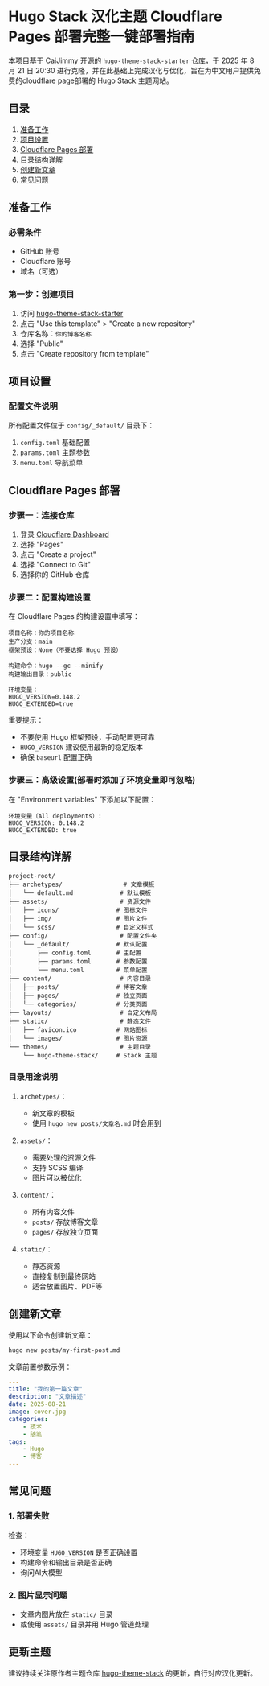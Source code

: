 # Hugo Stack 汉化主题 Cloudflare Pages 部署完整一键部署指南
本项目基于 CaiJimmy 开源的 `hugo-theme-stack-starter` 仓库，于 2025 年 8 月 21 日 20:30 进行克隆，并在此基础上完成汉化与优化，旨在为中文用户提供免费的cloudflare page部署的 Hugo Stack 主题网站。

## 目录
1. [准备工作](#准备工作)
2. [项目设置](#项目设置)
3. [Cloudflare Pages 部署](#cloudflare-pages-部署)
4. [目录结构详解](#目录结构详解)
5. [创建新文章](#创建新文章)
6. [常见问题](#常见问题)

## 准备工作

### 必需条件
- GitHub 账号
- Cloudflare 账号
- 域名（可选）

### 第一步：创建项目
1. 访问 [hugo-theme-stack-starter](https://github.com/CaiJimmy/hugo-theme-stack-starter)
2. 点击 "Use this template" > "Create a new repository"
3. 仓库名称：`你的博客名称`
4. 选择 "Public"
5. 点击 "Create repository from template"

## 项目设置

### 配置文件说明
所有配置文件位于 `config/_default/` 目录下：

1. `config.toml` 基础配置
2. `params.toml` 主题参数
3. `menu.toml` 导航菜单

## Cloudflare Pages 部署

### 步骤一：连接仓库
1. 登录 [Cloudflare Dashboard](https://dash.cloudflare.com)
2. 选择 "Pages"
3. 点击 "Create a project"
4. 选择 "Connect to Git"
5. 选择你的 GitHub 仓库

### 步骤二：配置构建设置

在 Cloudflare Pages 的构建设置中填写：

```plaintext
项目名称：你的项目名称
生产分支：main
框架预设：None（不要选择 Hugo 预设）

构建命令：hugo --gc --minify
构建输出目录：public

环境变量：
HUGO_VERSION=0.148.2
HUGO_EXTENDED=true
```

重要提示：
- 不要使用 Hugo 框架预设，手动配置更可靠
- `HUGO_VERSION` 建议使用最新的稳定版本
- 确保 `baseurl` 配置正确

### 步骤三：高级设置(部署时添加了环境变量即可忽略)

在 "Environment variables" 下添加以下配置：

```plaintext
环境变量（All deployments）:
HUGO_VERSION: 0.148.2
HUGO_EXTENDED: true
```

## 目录结构详解

```
project-root/
├── archetypes/                 # 文章模板
│   └── default.md             # 默认模板
├── assets/                    # 资源文件
│   ├── icons/                # 图标文件
│   ├── img/                  # 图片文件
│   └── scss/                 # 自定义样式
├── config/                    # 配置文件夹
│   └── _default/             # 默认配置
│       ├── config.toml       # 主配置
│       ├── params.toml       # 参数配置
│       └── menu.toml         # 菜单配置
├── content/                   # 内容目录
│   ├── posts/                # 博客文章
│   ├── pages/                # 独立页面
│   └── categories/           # 分类页面
├── layouts/                   # 自定义布局
├── static/                    # 静态文件
│   ├── favicon.ico           # 网站图标
│   └── images/               # 图片资源
└── themes/                    # 主题目录
    └── hugo-theme-stack/     # Stack 主题
```

### 目录用途说明

1. `archetypes/`：
   - 新文章的模板
   - 使用 `hugo new posts/文章名.md` 时会用到

2. `assets/`：
   - 需要处理的资源文件
   - 支持 SCSS 编译
   - 图片可以被优化

3. `content/`：
   - 所有内容文件
   - `posts/` 存放博客文章
   - `pages/` 存放独立页面

4. `static/`：
   - 静态资源
   - 直接复制到最终网站
   - 适合放置图片、PDF等

## 创建新文章

使用以下命令创建新文章：

```bash
hugo new posts/my-first-post.md
```

文章前置参数示例：

```yaml
---
title: "我的第一篇文章"
description: "文章描述"
date: 2025-08-21
image: cover.jpg
categories:
    - 技术
    - 随笔
tags:
    - Hugo
    - 博客
---
```

## 常见问题

### 1. 部署失败
检查：
- 环境变量 `HUGO_VERSION` 是否正确设置
- 构建命令和输出目录是否正确
- 询问AI大模型

### 2. 图片显示问题
- 文章内图片放在 `static/` 目录
- 或使用 `assets/` 目录并用 Hugo 管道处理

## 更新主题
建议持续关注原作者主题仓库 [hugo-theme-stack](https://github.com/CaiJimmy/hugo-theme-stack) 的更新，自行对应汉化更新。
